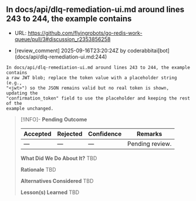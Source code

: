 ## In docs/api/dlq-remediation-ui.md around lines 243 to 244, the example contains

- URL: https://github.com/flyingrobots/go-redis-work-queue/pull/3#discussion_r2353856258

- [review_comment] 2025-09-16T23:20:24Z by coderabbitai[bot] (docs/api/dlq-remediation-ui.md:244)

```text
In docs/api/dlq-remediation-ui.md around lines 243 to 244, the example contains
a raw JWT blob; replace the token value with a placeholder string (e.g.,
"<jwt>") so the JSON remains valid but no real token is shown, updating the
"confirmation_token" field to use the placeholder and keeping the rest of the
example unchanged.
```

> [!INFO]- **Pending**
> **Outcome**
> 
> | Accepted | Rejected | Confidence | Remarks |
> |----------|----------|------------|---------|
> | — | — | — | Pending review. |
>
> **What Did We Do About It?**
> TBD
>
> **Rationale**
> TBD
>
> **Alternatives Considered**
> TBD
>
> **Lesson(s) Learned**
> TBD
